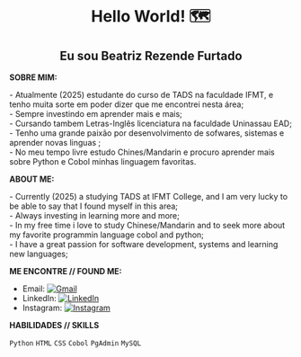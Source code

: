 <h1 align="center">
  Hello World! 🗺️
</h1>
<h2 align="center"> Eu sou Beatriz Rezende Furtado </h2>

**SOBRE MIM:**
<p>
  - Atualmente (2025) estudante do curso de TADS na faculdade IFMT, e tenho muita sorte em poder dizer que me encontrei nesta área; </br>
  - Sempre investindo em aprender mais e mais; </br>
  - Cursando tambem Letras-Inglês licenciatura na faculdade Uninassau EAD; </br>
  - Tenho uma grande paixão por desenvolvimento de sofwares, sistemas e aprender novas linguas ; </br>
  - No meu tempo livre estudo Chines/Mandarin e procuro aprender mais sobre Python e Cobol minhas linguagem favoritas.
</p>

**ABOUT ME:**
<p>
- Currently (2025) a studying TADS at IFMT College, and I am very lucky to be able to say that I found myself in this area; </br>
- Always investing in learning more and more; </br>
- In my free time i love to study Chinese/Mandarin and to seek more about my favorite programmin language cobol and python; </br>
- I have a great passion for software development, systems and learning new languages; </br>
</p>

**ME ENCONTRE // FOUND ME:**

- Email: [![Gmail](https://img.shields.io/badge/Gmail-red?logo=gmail)](mailto:rezendebeatriz333@gmail.com) </br>
- LinkedIn: [![LinkedIn](https://img.shields.io/badge/LinkedIn-blue?logo=LinkedIn)](mailto:https://www.linkedin.com/in/beatriz-rezende-furtado-898250323) </br>
- Instagram: [![Instagram](https://img.shields.io/badge/Instagram-pink?logo=Instagram)](mailto:https://www.instagram.com/beatriz_.furtado?igsh=MWk4bTVmZHB5eTQ2ZQ==) </br>


**HABILIDADES // SKILLS**

 `Python`  `HTML`  `CSS`  `Cobol`  `PgAdmin` `MySQL`




